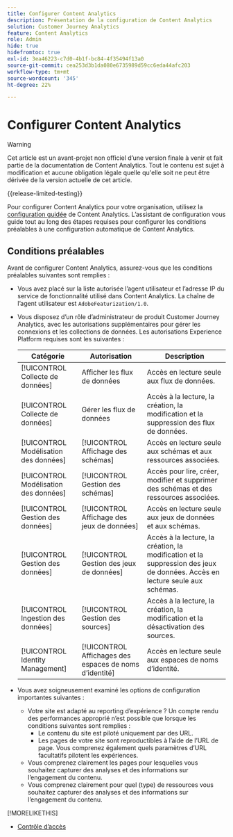 ```yaml
---
title: Configurer Content Analytics
description: Présentation de la configuration de Content Analytics
solution: Customer Journey Analytics
feature: Content Analytics
role: Admin
hide: true
hidefromtoc: true
exl-id: 3ea46223-c7d0-4b1f-bc84-4f35494f13a0
source-git-commit: cea253d3b1da080e6735989d59cc6eda44afc203
workflow-type: tm+mt
source-wordcount: '345'
ht-degree: 22%

---
```


# Configurer Content Analytics

>[!WARNING]
>
>Cet article est un avant-projet non officiel d’une version finale à venir et fait partie de la documentation de Content Analytics. Tout le contenu est sujet à modification et aucune obligation légale quelle qu&#39;elle soit ne peut être dérivée de la version actuelle de cet article.
>

{{release-limited-testing}}


Pour configurer Content Analytics pour votre organisation, utilisez la [configuration guidée](guided.md) de Content Analytics. L’assistant de configuration vous guide tout au long des étapes requises pour configurer les conditions préalables à une configuration automatique de Content Analytics.

## Conditions préalables

Avant de configurer Content Analytics, assurez-vous que les conditions préalables suivantes sont remplies :

* Vous avez placé sur la liste autorisée l’agent utilisateur et l’adresse IP du service de fonctionnalité utilisé dans Content Analytics. La chaîne de l’agent utilisateur est `AdobeFeaturization/1.0`.
* Vous disposez d’un rôle d’administrateur de produit Customer Journey Analytics, avec les autorisations supplémentaires pour gérer les connexions et les collections de données. Les autorisations Experience Platform requises sont les suivantes :

  | Catégorie | Autorisation | Description |
  |---|---|---|
  | [!UICONTROL Collecte de données] | Afficher les flux de données | Accès en lecture seule aux flux de données. |
  | [!UICONTROL Collecte de données] | Gérer les flux de données | Accès à la lecture, la création, la modification et la suppression des flux de données. |
  | [!UICONTROL Modélisation des données] | [!UICONTROL Affichage des schémas] | Accès en lecture seule aux schémas et aux ressources associées. |
  | [!UICONTROL Modélisation des données] | [!UICONTROL Gestion des schémas] | Accès pour lire, créer, modifier et supprimer des schémas et des ressources associées. |
  | [!UICONTROL Gestion des données] | [!UICONTROL Affichage des jeux de données] | Accès en lecture seule aux jeux de données et aux schémas. |
  | [!UICONTROL Gestion des données] | [!UICONTROL Gestion des jeux de données] | Accès à la lecture, la création, la modification et la suppression des jeux de données. Accès en lecture seule aux schémas. |
  | [!UICONTROL Ingestion des données] | [!UICONTROL Gestion des sources] | Accès à la lecture, la création, la modification et la désactivation des sources. |
  | [!UICONTROL Identity Management] | [!UICONTROL Affichages des espaces de noms d’identité] | Accès en lecture seule aux espaces de noms d’identité. |

* Vous avez soigneusement examiné les options de configuration importantes suivantes :

   * Votre site est adapté au reporting d’expérience ? Un compte rendu des performances approprié n’est possible que lorsque les conditions suivantes sont remplies :
      * Le contenu du site est piloté uniquement par des URL.
      * Les pages de votre site sont reproductibles à l’aide de l’URL de page. Vous comprenez également quels paramètres d’URL facultatifs pilotent les expériences.
   * Vous comprenez clairement les pages pour lesquelles vous souhaitez capturer des analyses et des informations sur l’engagement du contenu.
   * Vous comprenez clairement pour quel (type) de ressources vous souhaitez capturer des analyses et des informations sur l’engagement du contenu.


>>
[!MORELIKETHIS]
>>
* [Contrôle d’accès](/help/technotes/access-control.md)
>



